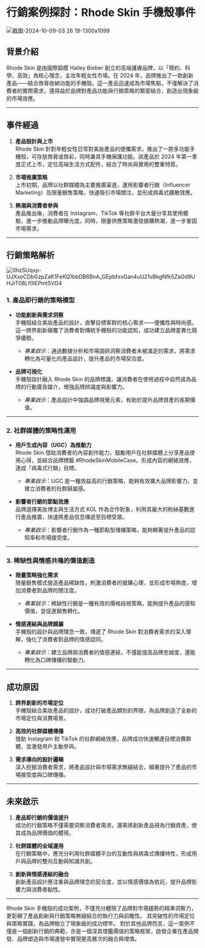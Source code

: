 # 行銷案例探討：Rhode Skin 手機殼事件
![截圖-2024-10-09-03 26 19-1300x1099](https://github.com/user-attachments/assets/6d5696a3-d6fd-4495-8c13-d0b9e6b6341e)

## 背景介紹  
Rhode Skin 是由國際超模 Hailey Bieber 創立的高端護膚品牌，以「簡約、科學、高效」為核心理念，主攻年輕女性市場。在 2024 年，品牌推出了一款創新產品——結合唇膏收納功能的手機殼。這一產品迅速成為市場焦點，不僅解決了消費者的實際需求，還得益於品牌對產品功能與行銷策略的緊密結合，創造出現象級的市場效應。

---

## 事件經過  

1. **產品設計與上市**  
   Rhode Skin 針對年輕女性日常對美妝產品的便攜需求，推出了一款多功能手機殼，可存放唇膏或唇彩，同時兼具手機保護功能。該產品於 2024 年第一季度正式上市，定位高端生活方式配件，結合了時尚與實用的雙重特質。

2. **市場推廣策略**  
   上市初期，品牌以社群媒體為主要推廣渠道，運用影響者行銷（Influencer Marketing）及限量銷售策略，快速吸引市場關注，並形成病毒式擴散效應。

3. **熱潮與消費者參與**  
   產品推出後，消費者在 Instagram、TikTok 等社群平台大量分享其使用體驗，進一步推動品牌曝光度。同時，限量供應策略激發搶購熱潮，進一步鞏固市場需求。

---

## 行銷策略解析  
![0hzSUqxp-UJXxoCDbGzpZaK1FeKQ1bbDB6BnA_GEpbfxxGan4uU21vBkgNfk5ZaGd9UHJrT08Lf0lEPmt5VG4](https://github.com/user-attachments/assets/590f648e-b86d-4549-9322-baf3732e74cc)

### 1. 產品即行銷的策略模型  

- **功能創新與需求洞察**  
  手機殼結合美妝產品的設計，直擊目標客群的核心需求——便攜性與時尚感。這一跨界創新顛覆了消費者對傳統手機殼的功能認知，成功建立品牌差異化競爭優勢。  
  - *專業啟示*：通過數據分析和市場調研洞察消費者未被滿足的需求，將需求轉化為可量化的產品設計，提升產品的市場契合度。

- **品牌可視化**  
  手機殼設計融入 Rhode Skin 的品牌標識，讓消費者在使用過程中自然成為品牌的行動廣告媒介，增強品牌辨識度與影響力。  
  - *專業啟示*：產品設計中強調品牌視覺元素，有助於提升品牌資產的長期價值。

---

### 2. 社群媒體的策略性運用  

- **用戶生成內容（UGC）為推動力**  
  Rhode Skin 借助消費者的內容創作能力，鼓勵用戶在社群媒體上分享產品使用心得，並結合品牌標籤 #RhodeSkinMobileCase，形成內容的網絡效應，達成「病毒式行銷」目標。  
  - *專業啟示*：UGC 是一種效益高的行銷策略，能夠有效擴大品牌影響力，並建立消費者的社群歸屬感。

- **影響者行銷的節點效應**  
  品牌選擇美妝博主與生活方式 KOL 作為合作對象，利用其龐大的粉絲基數進行產品推廣，快速將產品信息傳遞至目標受眾。  
  - *專業啟示*：影響者行銷作為一種節點型傳播策略，能夠顯著提升產品的認知率和市場接受度。

---

### 3. 稀缺性與情感共鳴的價值創造  

- **限量策略強化需求**  
  限量銷售模式營造產品稀缺性，刺激消費者的搶購心理，並形成市場熱度，增加消費者對品牌的關注度。  
  - *專業啟示*：稀缺性行銷是一種有效的價格歧視策略，能夠提升產品的感知價值，並促進銷售轉化。

- **情感連結與品牌歸屬**  
  手機殼的設計與品牌理念一致，傳遞了 Rhode Skin 對消費者需求的深入理解，強化了消費者對品牌的情感認同。  
  - *專業啟示*：建立品牌與消費者的情感連結，不僅能提高品牌忠誠度，還能轉化為口碑傳播的驅動力。

---

## 成功原因  

1. **跨界創新的市場定位**  
   手機殼結合美妝產品的設計，成功打破產品類別的界限，為品牌創造了全新的市場定位與消費場景。

2. **高效的社群媒體傳播**  
   借助 Instagram 和 TikTok 的社群網絡效應，品牌成功快速觸達目標消費群體，並激發用戶主動參與。

3. **需求導向的設計邏輯**  
   深入挖掘消費者需求，將產品設計與市場需求無縫結合，顯著提升了產品的市場接受度與口碑傳播。

---

## 未來啟示  

1. **產品即行銷的價值提升**  
   成功的行銷策略不僅需要洞察消費者需求，還需將創新產品視為行銷資產，使其成為品牌價值的體現。

2. **社群媒體的全域運用**  
   在行銷策略中，應充分利用社群媒體平台的互動性與病毒式傳播特性，形成用戶與品牌的雙向互動與知識共創。

3. **創新與情感連結的融合**  
   創新產品設計應注重與品牌理念的契合度，並以情感價值為依託，提升品牌影響力與消費者黏性。

---

Rhode Skin 手機殼的成功案例，不僅充分體現了品牌對市場趨勢的精準洞察力，更彰顯了產品創新與行銷策略無縫結合的執行力與前瞻性。
其突破性的市場定位與策略實踐，為品牌樹立了現象級的成功標竿。
對於其他品牌而言，這一案例不僅是一個創新行銷的典範，亦是一個深具借鑑價值的策略框架，啟發企業在產品開發、品牌塑造與市場運營中實現更高層次的融合與增值。

